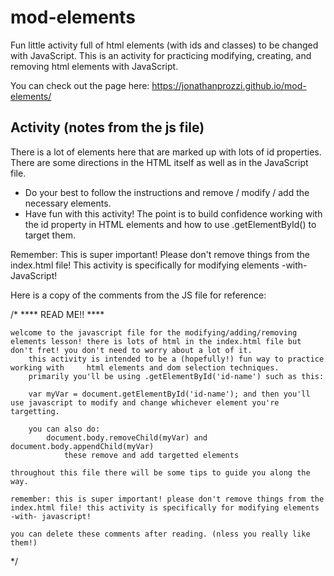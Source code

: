 # mod-elements
Fun little activity full of html elements (with ids and classes) to be changed with JavaScript. This is an activity for practicing modifying, creating, and removing html elements with JavaScript.

You can check out the page here: https://jonathanprozzi.github.io/mod-elements/

## Activity (notes from the js file)
There is a lot of elements here that are marked up with lots of id properties. There are some directions in the HTML itself as well as in the JavaScript file. 

* Do your best to follow the instructions and remove / modify / add the necessary elements. 
* Have fun with this activity! The point is to build confidence working with the id property in HTML elements and how to use .getElementById() to target them.

Remember: This is super important! Please don't remove things from the index.html file! This activity is specifically for modifying elements -with- JavaScript!


Here is a copy of the comments from the JS file for reference:

/* ****             READ ME!!               ****

    welcome to the javascript file for the modifying/adding/removing elements lesson! there is lots of html in the index.html file but don't fret! you don't need to worry about a lot of it.
        this activity is intended to be a (hopefully!) fun way to practice working with     html elements and dom selection techniques.
        primarily you'll be using .getElementById('id-name') such as this:

        var myVar = document.getElementById('id-name'); and then you'll use javascript to modify and change whichever element you're targetting.

        you can also do:
            document.body.removeChild(myVar) and document.body.appendChild(myVar)
                these remove and add targetted elements

    throughout this file there will be some tips to guide you along the way.

    remember: this is super important! please don't remove things from the index.html file! this activity is specifically for modifying elements -with- javascript!

    you can delete these comments after reading. (nless you really like them!)
*/
